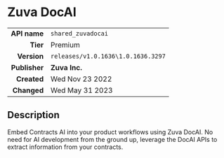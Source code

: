 # Zuva DocAI
| | |
|-:|-|
|**API name**|`shared_zuvadocai`|
|**Tier**|Premium|
|**Version**|`releases/v1.0.1636\1.0.1636.3297`|
|**Publisher**|**Zuva Inc.**|
|**Created**|Wed Nov 23 2022|
|**Changed**|Wed May 31 2023|

## Description
Embed Contracts AI into your product workflows using Zuva DocAI. No need for AI development from the ground up, leverage the DocAI APIs to extract information from your contracts.
